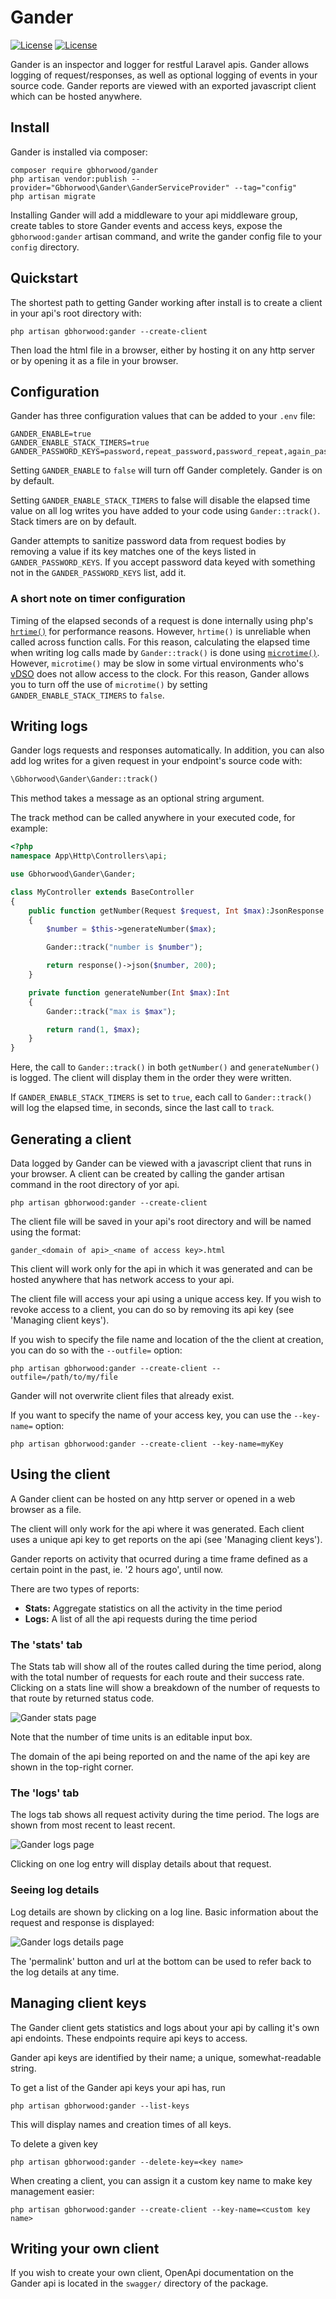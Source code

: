 # Gander
[![License](http://poser.pugx.org/gbhorwood/gander/license)](https://packagist.org/packages/gbhorwood/gander)
[![License](http://poser.pugx.org/gbhorwood/gander/require/php)](https://packagist.org/packages/gbhorwood/gander)

Gander is an inspector and logger for restful Laravel apis. Gander allows logging of request/responses, as well as optional logging of events in your source code. Gander reports are viewed with an exported javascript client which can be hosted anywhere.

## Install
Gander is installed via composer:

```shell
composer require gbhorwood/gander
php artisan vendor:publish --provider="Gbhorwood\Gander\GanderServiceProvider" --tag="config"
php artisan migrate
```

Installing Gander will add a middleware to your api middleware group, create tables to store Gander events and access keys, expose the `gbhorwood:gander` artisan command, and write the gander config file to your `config` directory.

## Quickstart
The shortest path to getting Gander working after install is to create a client in your api's root directory with:

```shell
php artisan gbhorwood:gander --create-client
```

Then load the html file in a browser, either by hosting it on any http server or by opening it as a file in your browser.

## Configuration
Gander has three configuration values that can be added to your `.env` file:

```
GANDER_ENABLE=true
GANDER_ENABLE_STACK_TIMERS=true
GANDER_PASSWORD_KEYS=password,repeat_password,password_repeat,again_password,password_again
```

Setting `GANDER_ENABLE` to `false` will turn off Gander completely. Gander is on by default.

Setting `GANDER_ENABLE_STACK_TIMERS` to false will disable the elapsed time value on all log writes you have added to your code using `Gander::track()`. Stack timers are on by default.

Gander attempts to sanitize password data from request bodies by removing a value if its key matches one of the keys listed in `GANDER_PASSWORD_KEYS`. If you accept password data keyed with something not in the `GANDER_PASSWORD_KEYS` list, add it.

### A short note on timer configuration
Timing of the elapsed seconds of a request is done internally using php's [`hrtime()`](https://www.php.net/manual/en/function.hrtime.php) for performance reasons. However, `hrtime()` is unreliable when called across function calls. For this reason, calculating the elapsed time when writing log calls made by `Gander::track()` is done using [`microtime()`](https://www.php.net/manual/en/function.microtime.php). However, `microtime()` may be slow in some virtual environments who's [vDSO](https://man7.org/linux/man-pages/man7/vdso.7.html) does not allow access to the clock. For this reason, Gander allows you to turn off the use of `microtime()` by setting `GANDER_ENABLE_STACK_TIMERS` to `false`.

## Writing logs
Gander logs requests and responses automatically. In addition, you can also add log writes for a given request in your endpoint's source code with:

```php
\Gbhorwood\Gander\Gander::track()
```

This method takes a message as an optional string argument.

The track method can be called anywhere in your executed code, for example:

```php
<?php
namespace App\Http\Controllers\api;

use Gbhorwood\Gander\Gander;

class MyController extends BaseController
{
    public function getNumber(Request $request, Int $max):JsonResponse
    {
        $number = $this->generateNumber($max);

        Gander::track("number is $number");

        return response()->json($number, 200);
    }

    private function generateNumber(Int $max):Int
    {
        Gander::track("max is $max");

        return rand(1, $max);
    }
}
```

Here, the call to `Gander::track()` in both `getNumber()` and `generateNumber()` is logged. The client will display them in the order they were written.

If `GANDER_ENABLE_STACK_TIMERS` is set to `true`, each call to `Gander::track()` will log the elapsed time, in seconds, since the last call to `track`.

## Generating a client
Data logged by Gander can be viewed with a javascript client that runs in your browser. A client can be created by calling the gander artisan command in the root directory of yor api.

```shell
php artisan gbhorwood:gander --create-client
```

The client file will be saved in your api's root directory and will be named using the format:

```
gander_<domain of api>_<name of access key>.html
```

This client will work only for the api in which it was generated and can be hosted anywhere that has network access to your api.

The client file will access your api using a unique access key. If you wish to revoke access to a client, you can do so by removing its api key (see 'Managing client keys').

If you wish to specify the file name and location of the the client at creation, you can do so with the `--outfile=` option:

```shell
php artisan gbhorwood:gander --create-client --outfile=/path/to/my/file
```

Gander will not overwrite client files that already exist.

If you want to specify the name of your access key, you can use the `--key-name=` option:

```shell
php artisan gbhorwood:gander --create-client --key-name=myKey
```

## Using the client
A Gander client can be hosted on any http server or opened in a web browser as a file.

The client will only work for the api where it was generated. Each client uses a unique api key to get reports on the api (see 'Managing client keys').

Gander reports on activity that ocurred during a time frame defined as a certain point in the past, ie. '2 hours ago', until now.

There are two types of reports:

 * **Stats:** Aggregate statistics on all the activity in the time period
 * **Logs:** A list of all the api requests during the time period

### The 'stats' tab
The Stats tab will show all of the routes called during the time period, along with the total number of requests for each route and their success rate. Clicking on a stats line will show a breakdown of the number of requests to that route by returned status code.

![Gander stats page](https://gander.fruitbat.studio/images/readme_stats_page.png)

Note that the number of time units is an editable input box.

The domain of the api being reported on and the name of the api key are shown in the top-right corner.

### The 'logs' tab
The logs tab shows all request activity during the time period. The logs are shown from most recent to least recent.

![Gander logs page](https://gander.fruitbat.studio/images/readme_logs_page.png)

Clicking on one log entry will display details about that request.

### Seeing log details
Log details are shown by clicking on a log line. Basic information about the request and response is displayed:

![Gander logs details page](https://gander.fruitbat.studio/images/readme_logs_details_page.png)

The 'permalink' button and url at the bottom can be used to refer back to the log details at any time.

## Managing client keys
The Gander client gets statistics and logs about your api by calling it's own api endoints. These endpoints require api keys to access. 

Gander api keys are identified by their name; a unique, somewhat-readable string.

To get a list of the Gander api keys your api has, run

```shell
php artisan gbhorwood:gander --list-keys
```

This will display names and creation times of all keys. 

To delete a given key

```shell
php artisan gbhorwood:gander --delete-key=<key name>
```

When creating a client, you can assign it a custom key name to make key management easier:

```shell
php artisan gbhorwood:gander --create-client --key-name=<custom key name>
```

## Writing your own client
If you wish to create your own client, OpenApi documentation on the Gander api is located in the `swagger/` directory of the package.
